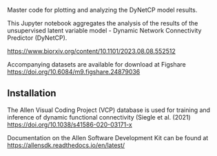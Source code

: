 Master code for plotting and analyzing the DyNetCP model results.

This Jupyter notebook aggregates the analysis of the results of the unsupervised latent variable model - Dynamic Network Connectivity Predictor (DyNetCP). 

https://www.biorxiv.org/content/10.1101/2023.08.08.552512

Accompanying datasets are available for download at Figshare 
https://doi.org/10.6084/m9.figshare.24879036



## Installation

The Allen Visual Coding Project (VCP) database is used for training and inference of dynamic functional connectivity (Siegle et al. (2021) 
https://doi.org/10.1038/s41586-020-03171-x

Documentation on the Allen Software Development Kit can be found at https://allensdk.readthedocs.io/en/latest/
